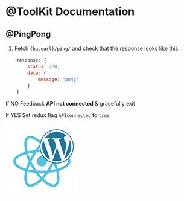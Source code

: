 # @ToolKit Documentation

## @PingPong

1. Fetch `{baseurl}/ping/` and check that the response looks like this

```javascript
	response: {
		status: 200,
		data: {
			message: "pong"
		}
	}
```

If NO 
Feedback __API not connected__ & gracefully exit 

If YES 
Set redux flag `APIconnected` to `true` 

![Listingslab @ToolKit](../png/react_wordpress.png)


